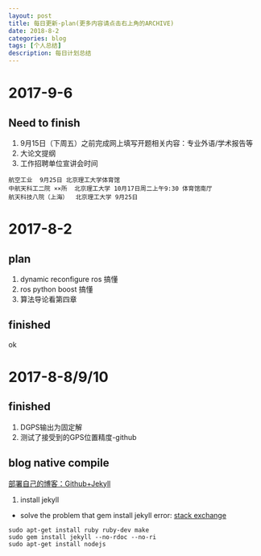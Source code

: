 ```yaml
---
layout: post
title: 每日更新-plan(更多内容请点击右上角的ARCHIVE)
date: 2018-8-2
categories: blog
tags: [个人总结]
description: 每日计划总结
---
```


# 2017-9-6

## Need to finish

1. 9月15日（下周五）之前完成网上填写开题相关内容：专业外语/学术报告等
2. 大论文提纲
3. 工作招聘单位宣讲会时间

```
航空工业  9月25日 北京理工大学体育馆
中航天科工二院 ××所  北京理工大学 10月17日周二上午9:30 体育馆南厅
航天科技八院（上海）  北京理工大学 9月25日
```


# 2017-8-2 
## plan
1. dynamic reconfigure ros 搞懂
2. ros python boost 搞懂
3. 算法导论看第四章

## finished
ok

# 2017-8-8/9/10
## finished

1. DGPS输出为固定解
2. 测试了接受到的GPS位置精度-github

## blog native compile

[部署自己的博客：Github+Jekyll](http://harttle.com/2013/10/18/github-homepage-tutorial.html)

1. install jekyll

- solve the problem that gem install jekyll error:
[stack exchange](https://stackoverflow.com/questions/22460117/error-error-installing-jekyll-error-failed-to-build-gem-native-extension)

```
sudo apt-get install ruby ruby-dev make
sudo gem install jekyll --no-rdoc --no-ri
sudo apt-get install nodejs    
```

